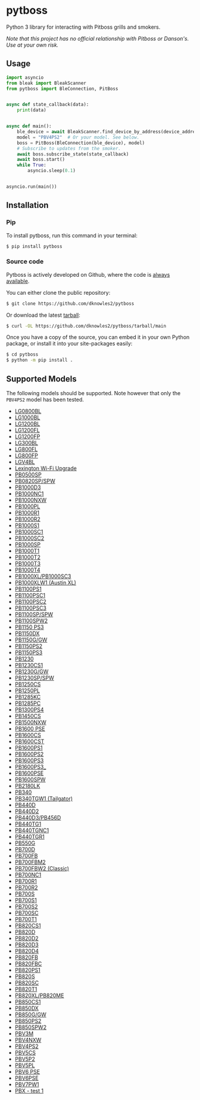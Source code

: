 # pytboss

Python 3 library for interacting with Pitboss grills and smokers.

*Note that this project has no official relationship with Pitboss or Danson's. Use at your own risk.*

## Usage

```python
import asyncio
from bleak import BleakScanner
from pytboss import BleConnection, PitBoss


async def state_callback(data):
    print(data)


async def main():
    ble_device = await BleakScanner.find_device_by_address(device_address)
    model = "PBV4PS2"  # Or your model. See below.
    boss = PitBoss(BleConnection(ble_device), model)
    # Subscribe to updates from the smoker.
    await boss.subscribe_state(state_callback)
    await boss.start()
    while True:
        asyncio.sleep(0.1)


asyncio.run(main())
```

## Installation

### Pip

To install pytboss, run this command in your terminal:

```sh
$ pip install pytboss
```

### Source code

Pytboss is actively developed on Github, where the code is [always available](https://github.com/dknowles2/pytboss).

You can either clone the public repository:

```sh
$ git clone https://github.com/dknowles2/pytboss
```

Or download the latest [tarball](https://github.com/dknowles2/pytboss/tarball/main):

```sh
$ curl -OL https://github.com/dknowles2/pytboss/tarball/main
```

Once you have a copy of the source, you can embed it in your own Python package, or install it into your site-packages easily:

```sh
$ cd pytboss
$ python -m pip install .
```

## Supported Models

The following models should be supported. Note however that only the `PBV4PS2` model has been tested.

<!-- GRILLS START -->

*  [LG0800BL](https://dansons-mobile.s3.us-east-1.amazonaws.com/grill-images/LG0800BL.png)
*  [LG1000BL](https://dansons-mobile.s3.us-east-1.amazonaws.com/grill-images/LG1000BL.png)
*  [LG1200BL](https://dansons-mobile.s3.us-east-1.amazonaws.com/grill-images/LG1200BL.png)
*  [LG1200FL](https://dansons-mobile.s3.us-east-1.amazonaws.com/grill-images/LG1200FL.png)
*  [LG1200FP](https://dansons-mobile.s3.us-east-1.amazonaws.com/grill-images/LG1200FP.png)
*  [LG300BL](https://dansons-mobile.s3.us-east-1.amazonaws.com/grill-images/LG300BL.png)
*  [LG800FL](https://dansons-mobile.s3.us-east-1.amazonaws.com/grill-images/LG800FL.png)
*  [LG800FP](https://dansons-mobile.s3.us-east-1.amazonaws.com/grill-images/LG800FP.png)
*  [LGV4BL](https://dansons-mobile.s3.us-east-1.amazonaws.com/grill-images/LGV4BL.png)
*  [Lexington Wi-Fi Upgrade](https://dansons-mobile.s3.us-east-1.amazonaws.com/grill-images/ghost%20grill.png)
*  [PB0500SP](https://dansons-mobile.s3.us-east-1.amazonaws.com/grill-images/500sp-109.png)
*  [PB0820SP/SPW](https://dansons-mobile.s3.us-east-1.amazonaws.com/grill-images/PB820sp.png)
*  [PB1000D3](https://dansons-mobile.s3.us-east-1.amazonaws.com/grill-images/ghost%20grill.png)
*  [PB1000NC1](https://dansons-mobile.s3.us-east-1.amazonaws.com/grill-images/PB1000NC1.png)
*  [PB1000NXW](https://dansons-mobile.s3.us-east-1.amazonaws.com/grill-images/PB1000NX.png)
*  [PB1000PL](https://dansons-mobile.s3.us-east-1.amazonaws.com/grill-images/LAREDO-1000-2020-3-18-103.png)
*  [PB1000R1](https://dansons-mobile.s3.us-east-1.amazonaws.com/grill-images/PB1000R1.png)
*  [PB1000R2](https://dansons-mobile.s3.us-east-1.amazonaws.com/grill-images/PB1000R2-2019-11-29-abby-112.png)
*  [PB1000S1](https://dansons-mobile.s3.us-east-1.amazonaws.com/grill-images/PB1000S1.png)
*  [PB1000SC1](https://dansons-mobile.s3.us-east-1.amazonaws.com/grill-images/PB1000SC-2019-7-4-Abby-34.png)
*  [PB1000SC2](https://dansons-mobile.s3.us-east-1.amazonaws.com/grill-images/pb1000sc2.png)
*  [PB1000SP](https://dansons-mobile.s3.us-east-1.amazonaws.com/grill-images/PB1000sp.png)
*  [PB1000T1](https://dansons-mobile.s3.us-east-1.amazonaws.com/grill-images/PB1000T1-2019-7-4-abby-35.png)
*  [PB1000T2](https://dansons-mobile.s3.us-east-1.amazonaws.com/grill-images/PB1000T2-2018-11-28-abby-36.png)
*  [PB1000T3](https://dansons-mobile.s3.us-east-1.amazonaws.com/grill-images/PB1000T3-117.png)
*  [PB1000T4](https://dansons-mobile.s3.us-east-1.amazonaws.com/grill-images/PB1000t4-115.png)
*  [PB1000XL/PB1000SC3](https://dansons-mobile.s3.us-east-1.amazonaws.com/grill-images/PB1000SC3-Front-101619.png)
*  [PB1000XLW1 (Austin XL)](https://dansons-mobile.s3.us-east-1.amazonaws.com/grill-images/austin-xl.png)
*  [PB1100PS1](https://dansons-mobile.s3.us-east-1.amazonaws.com/grill-images/1100ps.png)
*  [PB1100PSC1](https://dansons-mobile.s3.us-east-1.amazonaws.com/grill-images/PB1100PSC.png)
*  [PB1100PSC2](https://dansons-mobile.s3.us-east-1.amazonaws.com/grill-images/PB1100PSC-126.png)
*  [PB1100PSC3](https://dansons-mobile.s3.us-east-1.amazonaws.com/grill-images/PB1100PSC3.png)
*  [PB1100SP/SPW](https://dansons-mobile.s3.us-east-1.amazonaws.com/grill-images/PB1100sp.png)
*  [PB1100SPW2](https://dansons-mobile.s3.us-east-1.amazonaws.com/grill-images/PB1100SPW2.png)
*  [PB1150 PS3](https://dansons-mobile.s3.us-east-1.amazonaws.com/grill-images/PB1150PS3.png)
*  [PB1150DX](https://dansons-mobile.s3.us-east-1.amazonaws.com/grill-images/PB1150DX.png)
*  [PB1150G/GW](https://dansons-mobile.s3.us-east-1.amazonaws.com/grill-images/Nav-1150.png)
*  [PB1150PS2](https://dansons-mobile.s3.us-east-1.amazonaws.com/grill-images/PB1150PS2-2020-5-22-107.png)
*  [PB1150PS3](https://dansons-mobile.s3.us-east-1.amazonaws.com/grill-images/PB1150PS3.png)
*  [PB1230](https://dansons-mobile.s3.us-east-1.amazonaws.com/grill-images/pitboss-logo-transparent.png)
*  [PB1230CS1](https://dansons-mobile.s3.us-east-1.amazonaws.com/grill-images/PB1230CS1-2021-9-17-tank-with-cover116.png)
*  [PB1230G/GW](https://dansons-mobile.s3.us-east-1.amazonaws.com/grill-images/PB1230G-2019-10-21-109.png)
*  [PB1230SP/SPW](https://dansons-mobile.s3.us-east-1.amazonaws.com/grill-images/PB1230sp-112.png)
*  [PB1250CS](https://dansons-mobile.s3.us-east-1.amazonaws.com/grill-images/PB1250CS-2021-10-14-EN-124.png)
*  [PB1250PL](https://dansons-mobile.s3.us-east-1.amazonaws.com/grill-images/PB1250PL.%20no%20shadow.png)
*  [PB1285KC](https://dansons-mobile.s3.us-east-1.amazonaws.com/grill-images/PB1285KC-103.png)
*  [PB1285PC](https://dansons-mobile.s3.us-east-1.amazonaws.com/grill-images/PB1285PC.Rona.png)
*  [PB1300PS4](https://dansons-mobile.s3.us-east-1.amazonaws.com/grill-images/PB1300PS4.png)
*  [PB1450CS](https://dansons-mobile.s3.us-east-1.amazonaws.com/grill-images/PB1450CS-2021-10-14-124.png)
*  [PB1500NXW](https://dansons-mobile.s3.us-east-1.amazonaws.com/grill-images/PB1500NX.png)
*  [PB1600 PSE](https://dansons-mobile.s3.us-east-1.amazonaws.com/grill-images/PB1600PS.Elite2024.png)
*  [PB1600CS](https://dansons-mobile.s3.us-east-1.amazonaws.com/grill-images/PB1600CS-2021-10-14-EN-119.png)
*  [PB1600CST](https://dansons-mobile.s3.us-east-1.amazonaws.com/grill-images/PB1600CST.png)
*  [PB1600PS1](https://dansons-mobile.s3.us-east-1.amazonaws.com/grill-images/PB1600PS1-2020-5-22-single-105.png)
*  [PB1600PS2](https://dansons-mobile.s3.us-east-1.amazonaws.com/grill-images/PB1600PS2-2021-8-17-120.png)
*  [PB1600PS3](https://dansons-mobile.s3.us-east-1.amazonaws.com/grill-images/PB1600PS3.png)
*  [PB1600PS3_](https://dansons-mobile.s3.us-east-1.amazonaws.com/grill-images/PB1600PS3.png)
*  [PB1600PSE](https://dansons-mobile.s3.us-east-1.amazonaws.com/grill-images/PB1600PS.Elite2024.png)
*  [PB1600SPW](https://dansons-mobile.s3.us-east-1.amazonaws.com/grill-images/PB1600SPW.png)
*  [PB2180LK](https://dansons-mobile.s3.us-east-1.amazonaws.com/grill-images/PB2180LK-2020-3-16-105.png)
*  [PB340](https://dansons-mobile.s3.us-east-1.amazonaws.com/grill-images/PB340.png)
*  [PB340TGW1 (Tailgator)](https://dansons-mobile.s3.us-east-1.amazonaws.com/grill-images/PB340TGW1-2018-9-20-abby-22.png)
*  [PB440D](https://dansons-mobile.s3.us-east-1.amazonaws.com/grill-images/PB440D3-2019-4-18-abby.png)
*  [PB440D2](https://dansons-mobile.s3.us-east-1.amazonaws.com/grill-images/PB440D2-2019-1-7-abby-23.png)
*  [PB440D3/PB456D](https://dansons-mobile.s3.us-east-1.amazonaws.com/grill-images/pb456d.png)
*  [PB440TG1](https://dansons-mobile.s3.us-east-1.amazonaws.com/grill-images/PB440TG1.png)
*  [PB440TGNC1](https://dansons-mobile.s3.us-east-1.amazonaws.com/grill-images/PB440TGNC1.png)
*  [PB440TGR1](https://dansons-mobile.s3.us-east-1.amazonaws.com/grill-images/PB440TGR1.png)
*  [PB550G](https://dansons-mobile.s3.us-east-1.amazonaws.com/grill-images/550-nav-109.png)
*  [PB700D](https://dansons-mobile.s3.us-east-1.amazonaws.com/grill-images/PB700D.Canada.png)
*  [PB700FB](https://dansons-mobile.s3.us-east-1.amazonaws.com/grill-images/pitboss700FB.png)
*  [PB700FBM2](https://dansons-mobile.s3.us-east-1.amazonaws.com/grill-images/PB700FBM2.png)
*  [PB700FBW2 (Classic)](https://dansons-mobile.s3.us-east-1.amazonaws.com/grill-images/Copper-classic-pb700-8.png)
*  [PB700NC1](https://dansons-mobile.s3.us-east-1.amazonaws.com/grill-images/pb700nc1-110.png)
*  [PB700R1](https://dansons-mobile.s3.us-east-1.amazonaws.com/grill-images/PB700R1-2019-1-22-abby-21.png)
*  [PB700R2](https://dansons-mobile.s3.us-east-1.amazonaws.com/grill-images/PB700R2-2019-7-1-Abby-111.png)
*  [PB700S](https://dansons-mobile.s3.us-east-1.amazonaws.com/grill-images/pb700s.png)
*  [PB700S1](https://dansons-mobile.s3.us-east-1.amazonaws.com/grill-images/PB700S1-26.png)
*  [PB700S2](https://dansons-mobile.s3.us-east-1.amazonaws.com/grill-images/PB700S2-2019-1-22-abby-27.png)
*  [PB700SC](https://dansons-mobile.s3.us-east-1.amazonaws.com/grill-images/PB700SC-2019-1-22-abby-125.png)
*  [PB700T1](https://dansons-mobile.s3.us-east-1.amazonaws.com/grill-images/PB700T1-114.png)
*  [PB820CS1](https://dansons-mobile.s3.us-east-1.amazonaws.com/grill-images/PB820CS1-2021-7-20-28.png)
*  [PB820D](https://dansons-mobile.s3.us-east-1.amazonaws.com/grill-images/PB820D.png)
*  [PB820D2](https://dansons-mobile.s3.us-east-1.amazonaws.com/grill-images/PB820D2-2019-1-7-abby-29.png)
*  [PB820D3](https://dansons-mobile.s3.us-east-1.amazonaws.com/grill-images/PB0820D3-2019-11-7-EN-AN-FR-116.png)
*  [PB820D4](https://dansons-mobile.s3.us-east-1.amazonaws.com/grill-images/PB820D4.png)
*  [PB820FB](https://dansons-mobile.s3.us-east-1.amazonaws.com/grill-images/pb820fb.png)
*  [PB820FBC](https://dansons-mobile.s3.us-east-1.amazonaws.com/grill-images/PB820FBC.png)
*  [PB820PS1](https://dansons-mobile.s3.us-east-1.amazonaws.com/grill-images/pb820ps1.png)
*  [PB820S](https://dansons-mobile.s3.us-east-1.amazonaws.com/grill-images/pb_820S.png)
*  [PB820SC](https://dansons-mobile.s3.us-east-1.amazonaws.com/grill-images/PB820SC.png)
*  [PB820T1](https://dansons-mobile.s3.us-east-1.amazonaws.com/grill-images/PB820T1.png)
*  [PB820XL/PB820ME](https://dansons-mobile.s3.us-east-1.amazonaws.com/grill-images/820xl.png)
*  [PB850CS1](https://dansons-mobile.s3.us-east-1.amazonaws.com/grill-images/PB820CS1-2021-7-20-28.png)
*  [PB850DX](https://dansons-mobile.s3.us-east-1.amazonaws.com/grill-images/PB850DX.png)
*  [PB850G/GW](https://dansons-mobile.s3.us-east-1.amazonaws.com/grill-images/850-nav-109.png)
*  [PB850PS2](https://dansons-mobile.s3.us-east-1.amazonaws.com/grill-images/PB850PS2-2020-5-26-107.png)
*  [PB850SPW2](https://dansons-mobile.s3.us-east-1.amazonaws.com/grill-images/PB850SPW2.png)
*  [PBV3M](https://dansons-mobile.s3.us-east-1.amazonaws.com/grill-images/PBV3M.png)
*  [PBV4NXW](https://dansons-mobile.s3.us-east-1.amazonaws.com/grill-images/PBV4NX.png)
*  [PBV4PS2](https://dansons-mobile.s3.us-east-1.amazonaws.com/grill-images/PBV4PS2.png)
*  [PBV5CS](https://dansons-mobile.s3.us-east-1.amazonaws.com/grill-images/PBV5CS1-2021-6-17-121.png)
*  [PBV5P2](https://dansons-mobile.s3.us-east-1.amazonaws.com/grill-images/V5%20Competition.png)
*  [PBV5PL](https://dansons-mobile.s3.us-east-1.amazonaws.com/grill-images/PBV5PL-2020-5-6-Brunswick-104.png)
*  [PBV6 PSE](https://dansons-mobile.s3.us-east-1.amazonaws.com/grill-images/V6%20Elite.png)
*  [PBV6PSE](https://dansons-mobile.s3.us-east-1.amazonaws.com/grill-images/V6%20Elite.png)
*  [PBV7PW1](https://dansons-mobile.s3.us-east-1.amazonaws.com/grill-images/PBV7PW1_Sportsman-2021-6-30-controller123.png)
*  [PBX - test 1](https://dansons-mobile.s3.us-east-1.amazonaws.com/grill-images/PB1600PS3.png)

<!-- GRILLS END -->

